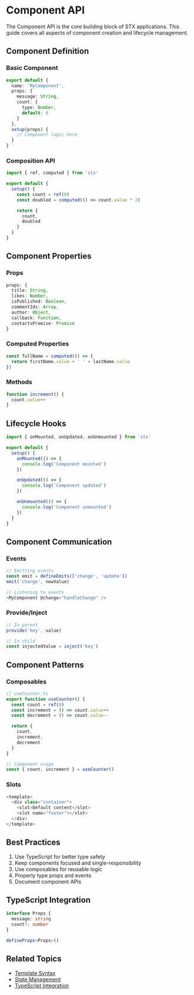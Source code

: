# Component API

The Component API is the core building block of STX applications. This guide covers all aspects of component creation and lifecycle management.

## Component Definition

### Basic Component

```typescript
export default {
  name: 'MyComponent',
  props: {
    message: String,
    count: {
      type: Number,
      default: 0
    }
  },
  setup(props) {
    // Component logic here
  }
}
```

### Composition API

```typescript
import { ref, computed } from 'stx'

export default {
  setup() {
    const count = ref(0)
    const doubled = computed(() => count.value * 2)

    return {
      count,
      doubled
    }
  }
}
```

## Component Properties

### Props

```typescript
props: {
  title: String,
  likes: Number,
  isPublished: Boolean,
  commentIds: Array,
  author: Object,
  callback: Function,
  contactsPromise: Promise
}
```

### Computed Properties

```typescript
const fullName = computed(() => {
  return firstName.value + ' ' + lastName.value
})
```

### Methods

```typescript
function increment() {
  count.value++
}
```

## Lifecycle Hooks

```typescript
import { onMounted, onUpdated, onUnmounted } from 'stx'

export default {
  setup() {
    onMounted(() => {
      console.log('Component mounted')
    })

    onUpdated(() => {
      console.log('Component updated')
    })

    onUnmounted(() => {
      console.log('Component unmounted')
    })
  }
}
```

## Component Communication

### Events

```typescript
// Emitting events
const emit = defineEmits(['change', 'update'])
emit('change', newValue)

// Listening to events
<MyComponent @change="handleChange" />
```

### Provide/Inject

```typescript
// In parent
provide('key', value)

// In child
const injectedValue = inject('key')
```

## Component Patterns

### Composables

```typescript
// useCounter.ts
export function useCounter() {
  const count = ref(0)
  const increment = () => count.value++
  const decrement = () => count.value--

  return {
    count,
    increment,
    decrement
  }
}

// Component usage
const { count, increment } = useCounter()
```

### Slots

```typescript
<template>
  <div class="container">
    <slot>Default content</slot>
    <slot name="footer"></slot>
  </div>
</template>
```

## Best Practices

1. Use TypeScript for better type safety
2. Keep components focused and single-responsibility
3. Use composables for reusable logic
4. Properly type props and events
5. Document component APIs

## TypeScript Integration

```typescript
interface Props {
  message: string
  count?: number
}

defineProps<Props>()
```

## Related Topics

- [Template Syntax](/api/template-syntax)
- [State Management](/api/state)
- [TypeScript Integration](/api/typescript)
